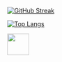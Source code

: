 [![GitHub Streak](https://github-readme-streak-stats.herokuapp.com?user=mencretsu&theme=dark&background=000000)](https://git.io/streak-stats)

[![Top Langs](https://github-readme-stats.vercel.app/api/top-langs/?username=mencretsu&layout=compact)](https://github.com/mencretsu/github-readme-stats)

<img src="https://i.ibb.co/XCCFD5p/download.gif" width="50">
